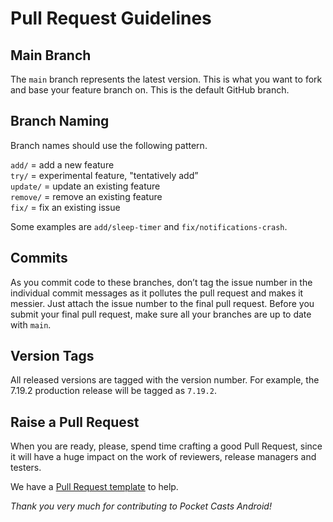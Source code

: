 # Pull Request Guidelines

## Main Branch

The `main` branch represents the latest version. This is what you want to fork and base your feature branch on. This is the default GitHub branch.

## Branch Naming

Branch names should use the following pattern.

`add/` = add a new feature  
`try/` = experimental feature, "tentatively add”  
`update/` = update an existing feature  
`remove/` = remove an existing feature  
`fix/` = fix an existing issue  

Some examples are `add/sleep-timer` and `fix/notifications-crash`.

## Commits

As you commit code to these branches, don’t tag the issue number in the individual commit messages as it pollutes the pull request and makes it messier. Just attach the issue number to the final pull request. Before you submit your final pull request, make sure all your branches are up to date with `main`.

## Version Tags

All released versions are tagged with the version number. For example, the 7.19.2 production release will be tagged as `7.19.2`.

## Raise a Pull Request

When you are ready, please, spend time crafting a good Pull Request, since it will have a huge impact on the work of reviewers, release managers and testers.

We have a [Pull Request template](.github/pull_request_template.md) to help. 

_Thank you very much for contributing to Pocket Casts Android!_